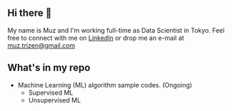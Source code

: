 ## Hi there 👋
My name is Muz and I'm working full-time as Data Scientist in Tokyo. 
Feel free to connect with me on [LinkedIn](https://www.linkedin.com/in/ahmad-muzaffar-baharudin-970698124/) 
or drop me an e-mail at muz.trizen@gmail.com

## What's in my repo

* Machine Learning (ML) algorithm sample codes. (Ongoing)
  * Supervised ML
  * Unsupervised ML
